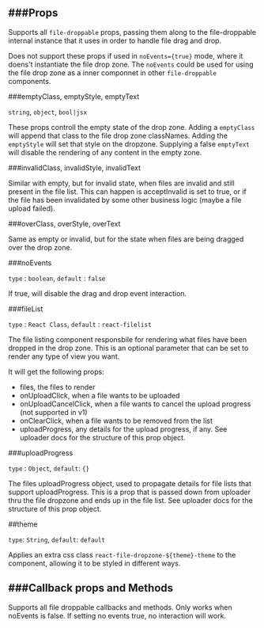 ###Props
----------------------------

Supports all `file-droppable` props, passing them along to the file-droppable internal
instance that it uses in order to handle file drag and drop.

Does not support these props if used in `noEvents={true}` mode, where it doens't instantiate
the file drop zone. The `noEvents` could be used for using the file drop zone as a inner componnet
in other `file-droppable` components.

###emptyClass, emptyStyle, emptyText

`string`, `object`, `bool|jsx`

These props controll the empty state of the drop zone. Adding a `emptyClass` will append that class to the file drop zone classNames. Adding the `emptyStyle` will set that style on the dropzone. Supplying a false `emptyText` will disable the rendering of any content in the empty zone.

###invalidClass, invalidStyle, invalidText

Similar with empty, but for invalid state, when files are invalid and still present in the
file list. This can happen is acceptInvalid is set to true, or if the file has been invalidated
by some other business logic (maybe a file upload failed).

###overClass, overStyle, overText

Same as empty or invalid, but for the state when files are being dragged over the drop zone.

###noEvents

`type` : `boolean`, `default` : `false`

If true, will disable the drag and drop event interaction.

###fileList

`type` : `React Class`, `default` : `react-filelist`

The file listing component responsbile for rendering what files have been dropped in the drop zone.
This is an optional parameter that can be set to render any type of view you want.

It will get the following props:
- files, the files to render
- onUploadClick, when a file wants to be uploaded
- onUploadCancelClick, when a file wants to cancel the upload progress (not supported in v1)
- onClearClick, when a file wants to be removed from the list
- uploadProgress, any details for the upload progress, if any. See uploader docs for the structure
of this prop object.

###uploadProgress

`type` : `Object`, `default`: `{}`

The files uploadProgress object, used to propagate details for file lists that support uploadProgress. This is a prop that is passed down from uploader thru the file dropzone and ends
up in the file list. See uploader docs for the structure of this prop object.

##theme

`type`: `String`, `default`: `default`

Applies an extra css class `react-file-dropzone-${theme}-theme` to the component, allowing it to be styled in different ways.

###Callback props and Methods
----------------------------

Supports all file droppable callbacks and methods. Only works when noEvents is false. If setting no events true, no interaction will work.


